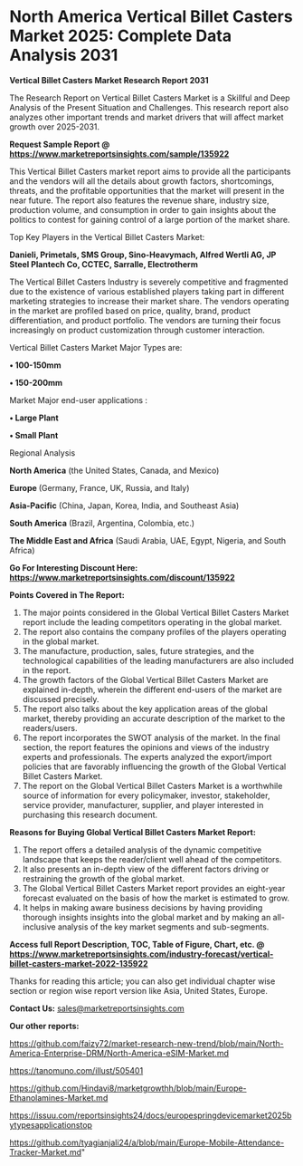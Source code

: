 # North America Vertical Billet Casters Market 2025: Complete Data Analysis 2031

<strong>Vertical Billet Casters Market Research Report 2031</strong>

The Research Report on Vertical Billet Casters Market is a Skillful and Deep Analysis of the Present Situation and Challenges. This research report also analyzes other important trends and market drivers that will affect market growth over 2025-2031.

<strong>Request Sample Report @ <a href=https://www.marketreportsinsights.com/sample/135922>https://www.marketreportsinsights.com/sample/135922</a></strong>

This Vertical Billet Casters market report aims to provide all the participants and the vendors will all the details about growth factors, shortcomings, threats, and the profitable opportunities that the market will present in the near future. The report also features the revenue share, industry size, production volume, and consumption in order to gain insights about the politics to contest for gaining control of a large portion of the market share.

Top Key Players in the Vertical Billet Casters Market:

<strong>Danieli, Primetals, SMS Group, Sino-Heavymach, Alfred Wertli AG, JP Steel Plantech Co, CCTEC, Sarralle, Electrotherm</strong>

The Vertical Billet Casters Industry is severely competitive and fragmented due to the existence of various established players taking part in different marketing strategies to increase their market share. The vendors operating in the market are profiled based on price, quality, brand, product differentiation, and product portfolio. The vendors are turning their focus increasingly on product customization through customer interaction.

Vertical Billet Casters Market Major Types are:

<strong>• 100-150mm

• 150-200mm</strong>

Market Major end-user applications :

<strong>• Large Plant

• Small Plant</strong>

Regional Analysis

</u><strong><b>North America</b></strong> (the United States, Canada, and Mexico)

<strong><b>Europe </b></strong>(Germany, France, UK, Russia, and Italy)

<strong><b>Asia-Pacific</b></strong> (China, Japan, Korea, India, and Southeast Asia)

<strong><b>South America</b></strong> (Brazil, Argentina, Colombia, etc.)

<strong><b>The Middle East and Africa</b></strong> (Saudi Arabia, UAE, Egypt, Nigeria, and South Africa)

<strong>Go For Interesting Discount Here: <a href=https://www.marketreportsinsights.com/discount/135922>https://www.marketreportsinsights.com/discount/135922</a></strong>

<strong>Points Covered in The Report:</strong>
<ol>
  <li>The major points considered in the Global Vertical Billet Casters Market report include the leading competitors operating in the global market.</li>
  <li>The report also contains the company profiles of the players operating in the global market.</li>
  <li>The manufacture, production, sales, future strategies, and the technological capabilities of the leading manufacturers are also included in the report.</li>
  <li>The growth factors of the Global Vertical Billet Casters Market are explained in-depth, wherein the different end-users of the market are discussed precisely.</li>
  <li>The report also talks about the key application areas of the global market, thereby providing an accurate description of the market to the readers/users.</li>
  <li>The report incorporates the SWOT analysis of the market. In the final section, the report features the opinions and views of the industry experts and professionals. The experts analyzed the export/import policies that are favorably influencing the growth of the Global Vertical Billet Casters Market.</li>
  <li>The report on the Global Vertical Billet Casters Market is a worthwhile source of information for every policymaker, investor, stakeholder, service provider, manufacturer, supplier, and player interested in purchasing this research document.</li>
</ol>
<strong>Reasons for Buying Global Vertical Billet Casters Market Report:</strong>

<ol>
  <li>The report offers a detailed analysis of the dynamic competitive landscape that keeps the reader/client well ahead of the competitors.</li>
  <li>It also presents an in-depth view of the different factors driving or restraining the growth of the global market.</li>
  <li>The Global Vertical Billet Casters Market report provides an eight-year forecast evaluated on the basis of how the market is estimated to grow.</li>
  <li>It helps in making aware business decisions by having providing thorough insights insights into the global market and by making an all-inclusive analysis of the key market segments and sub-segments.</li>
</ol>
<strong>Access full Report Description, TOC, Table of Figure, Chart, etc. @ <a href=https://www.marketreportsinsights.com/industry-forecast/vertical-billet-casters-market-2022-135922>https://www.marketreportsinsights.com/industry-forecast/vertical-billet-casters-market-2022-135922</a></strong>


Thanks for reading this article; you can also get individual chapter wise section or region wise report version like Asia, United States, Europe.

<strong>Contact Us:</strong>
sales@marketreportsinsights.com

<strong>Our other reports:</strong>

<a href=https://github.com/faizy72/market-research-new-trend/blob/main/North-America-Enterprise-DRM/North-America-eSIM-Market.md>https://github.com/faizy72/market-research-new-trend/blob/main/North-America-Enterprise-DRM/North-America-eSIM-Market.md</a>

<a href=https://tanomuno.com/illust/505401>https://tanomuno.com/illust/505401</a>

<a href=https://github.com/Hindavi8/marketgrowthh/blob/main/Europe-Ethanolamines-Market.md>https://github.com/Hindavi8/marketgrowthh/blob/main/Europe-Ethanolamines-Market.md</a>

<a href=https://issuu.com/reportsinsights24/docs/europespringdevicemarket2025bytypesapplicationstop>https://issuu.com/reportsinsights24/docs/europespringdevicemarket2025bytypesapplicationstop</a>

<a href=https://github.com/tyagianjali24/a/blob/main/Europe-Mobile-Attendance-Tracker-Market.md>https://github.com/tyagianjali24/a/blob/main/Europe-Mobile-Attendance-Tracker-Market.md</a>"
